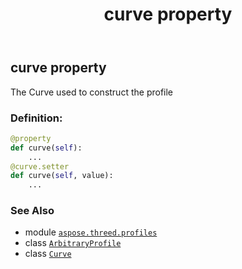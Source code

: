 ﻿---
title: curve property
second_title: Aspose.3D for Python via .NET API References
description: 
type: docs
weight: 90
url: /python-net/aspose.threed.profiles/arbitraryprofile/curve/
is_root: false
---

## curve property


The Curve used to construct the profile
### Definition:
```python
@property
def curve(self):
    ...
@curve.setter
def curve(self, value):
    ...
```

### See Also
* module [`aspose.threed.profiles`](../../)
* class [`ArbitraryProfile`](/3d/python-net/aspose.threed.profiles/arbitraryprofile)
* class [`Curve`](/3d/python-net/aspose.threed.entities/curve)
